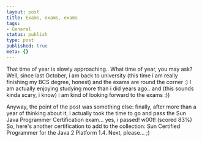 ```yaml
---
layout: post
title: Exams, exams, exams
tags:
- General
status: publish
type: post
published: true
meta: {}
---
```

That time of year is slowly approaching.. What time of year, you may ask? Well, since last October, i am back to university (this time i am really finishing my BCS degree, honest) and the exams are round the corner :) I am actually enjoying studying more than i did years ago.. and (this sounds kinda scary, i know) i am kind of looking forward to the exams :))

Anyway, the point of the post was something else: finally, after more than a year of thinking about it, i actually took the time to go and pass the Sun Java Programmer Certification exam... yes, i passed! w00t! (scored 83%)
So, here's another certification to add to the collection: Sun Certified Programmer for the Java 2 Platform 1.4.
Next, please...
;)
